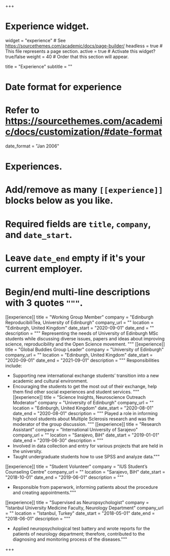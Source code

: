 +++
# Experience widget.
widget = "experience"  # See https://sourcethemes.com/academic/docs/page-builder/
headless = true  # This file represents a page section.
active = true  # Activate this widget? true/false
weight = 40  # Order that this section will appear.

title = "Experience"
subtitle = ""

# Date format for experience
#   Refer to https://sourcethemes.com/academic/docs/customization/#date-format
date_format = "Jan 2006"

# Experiences.
#   Add/remove as many `[[experience]]` blocks below as you like.
#   Required fields are `title`, `company`, and `date_start`.
#   Leave `date_end` empty if it's your current employer.
#   Begin/end multi-line descriptions with 3 quotes `"""`.

[[experience]]
  title = "Working Group Member"
  company = "Edinburgh ReproducibiliTea, University of Edinburgh"
  company_url = ""
  location = "Edinburgh, United Kingdom"
  date_start = "2020-09-01"
  date_end = ""
  description = """
  Representing the needs of University of Edinburgh MSc students while discussing diverse issues, papers and ideas about improving science, reproducibility and the Open Science movement.
  """
[[experience]]
  title = "Global Buddies Group Leader"
  company = "University of Edinburgh"
  company_url = ""
  location = "Edinburgh, United Kingdom"
  date_start = "2020-09-01"
  date_end = "2021-09-01"
  description = """
  Responsibilities include:
  
  * Supporting new international exchange students’ transition into a new academic and cultural environment. 
  * Encouraging the students to get the most out of their exchange, help them find other social experiences and student services.
  """
[[experience]]
  title = "Science Insights, Neuroscience Outreach Moderator"
  company = "University of Edinburgh"
  company_url = ""
  location = "Edinburgh, United Kingdom"
  date_start = "2020-08-01"
  date_end = "2020-08-01"
  description = """
  Played a role in informing high school students about Multiple Sclerosis research and was the moderator of the group discussion.
  """
[[experience]]
  title = "Research Assistant"
  company = "International University of Sarajevo"
  company_url = ""
  location = "Sarajevo, BiH"
  date_start = "2019-01-01"
  date_end = "2019-06-30"
  description = """
  * Involved in data collection and entry for various projects that are held in the university.
  * Taught undergraduate students how to use SPSS and analyze data."""
  
  [[experience]]
  title = "Student Volunteer"
  company = "IUS Student’s Counseling Centre"
  company_url = ""
  location = "Sarajevo, BiH"
  date_start = "2018-10-01"
  date_end = "2019-06-01"
  description = """
  * Responsible from paperwork, informing patients about the procedure and creating appointments."""
  
  
[[experience]]
  title = "Supervised as Neuropsychologist"
  company = "Istanbul University Medicine Faculty, Neurology Department"
  company_url = ""
  location = "Istanbul, Turkey"
  date_start = "2018-05-01"
  date_end = "2018-06-01"
  description = """
  * Applied neuropsychological test battery and wrote reports for the patients of neurology department; therefore, contributed to the diagnosing and monitoring process of the diseases."""

+++
